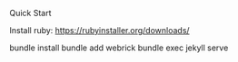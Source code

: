 Quick Start

Install ruby: https://rubyinstaller.org/downloads/

bundle install
bundle add webrick
bundle exec jekyll serve